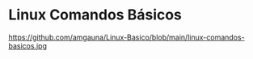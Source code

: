 # Linux Comandos Básicos

https://github.com/amgauna/Linux-Basico/blob/main/linux-comandos-basicos.jpg


